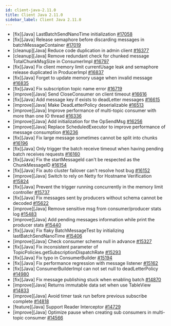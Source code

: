 ```yaml
---
id: client-java-2.11.0
title: Client Java 2.11.0 
sidebar_label: Client Java 2.11.0 
---
```


- [fix][Java] LastBatchSendNanoTime initialization [#17058](https://github.com/apache/pulsar/pull/17058)
- [fix][Java] Release semaphore before discarding messages in batchMessageContainer [#17019](https://github.com/apache/pulsar/pull/17019)
- [cleanup][Java] Reduce code duplication in admin client [#16377](https://github.com/apache/pulsar/pull/16377)
- [cleanup][Java] Remove redundant check for chunked message TotalChunkMsgSize in ConsumerImpl [#16797](https://github.com/apache/pulsar/pull/16797)
- [fix][Java] Fix client memory limit currentUsage leak and semaphore release duplicated in ProducerImpl [#16837](https://github.com/apache/pulsar/pull/16837)
- [fix][Java] Forget to update memory usage when invalid message [#16835](https://github.com/apache/pulsar/pull/16835)
- [fix][Java] Fix subscription topic name error [#16719](https://github.com/apache/pulsar/pull/16719)
- [improve][Java] Send CloseConsumer on client timeout [#16616](https://github.com/apache/pulsar/pull/16616)
- [fix][Java] Add message key if exists to deadLetter messages [#16615](https://github.com/apache/pulsar/pull/16615)
- [improve][Java] Make DeadLetterPolicy deserializable [#16513](https://github.com/apache/pulsar/pull/16513)
- [improve][Java] Improve performance of multi-topic consumer with more than one IO thread [#16336](https://github.com/apache/pulsar/pull/16336)
- [improve][Java] Add initialization for the OpSendMsg [#16256](https://github.com/apache/pulsar/pull/16256)
- [improve][Java] Replace ScheduledExecutor to improve performance of message consumption [#16236](https://github.com/apache/pulsar/pull/16236)
- [fix][Java] Fix large message sometimes cannot be split into chunks [#16196](https://github.com/apache/pulsar/pull/16196)
- [fix][Java] Only trigger the batch receive timeout when having pending batch receives requests [#16160](https://github.com/apache/pulsar/pull/16160)
- [fix][Java] Fix the startMessageId can't be respected as the ChunkMessageID [#16154](https://github.com/apache/pulsar/pull/16154)
- [fix][Java] Fix auto cluster failover can't resolve host bug [#16152](https://github.com/apache/pulsar/pull/16152)
- [improve][Java] Switch to rely on Netty for Hostname Verification [#15824](https://github.com/apache/pulsar/pull/15824)
- [fix][Java] Prevent the trigger running concurrently in the memory limit controller [#15737](https://github.com/apache/pulsar/pull/15737)
- [fix][Java] Fix messages sent by producers without schema cannot be decoded [#15622](https://github.com/apache/pulsar/pull/15622)
- [improve][Java] Remove sensitive msg from consumer/producer stats log [#15483](https://github.com/apache/pulsar/pull/15483)
- [improve][Java] Add pending messages information while print the producer stats [#15440](https://github.com/apache/pulsar/pull/15440)
- [fix][Java] Fix flaky BatchMessageTest by initializing lastBatchSendNanoTime [#15406](https://github.com/apache/pulsar/pull/15406)
- [improve][Java] Check consumer schema null in advance [#15327](https://github.com/apache/pulsar/pull/15327)
- [fix][Java] Fix inconsistent parameter of TopicPolicies.getSubscriptionDispatchRate [#15293](https://github.com/apache/pulsar/pull/15293)
- [fix][Java] Fix typo in ConsumerBuilder [#15194](https://github.com/apache/pulsar/pull/15194)
- [fix][Java] Fix performance regression with message listener [#15162](https://github.com/apache/pulsar/pull/15162)
- [fix][Java] ConsumerBuilderImpl can not set null to deadLetterPolicy [#14980](https://github.com/apache/pulsar/pull/14980)
- [fix][Java] Fix message publishing stuck when enabling batch [#14870](https://github.com/apache/pulsar/pull/14870)
- [improve][Java] Returns immutable data set when use TableView [#14833](https://github.com/apache/pulsar/pull/14833)
- [improve][Java] Avoid timer task run before previous subscribe complete [#14818](https://github.com/apache/pulsar/pull/14818)
- [feature][Java] Support Reader Interceptor [#14729](https://github.com/apache/pulsar/pull/14729)
- [improve][Java] Optimize pause when creating sub consumers in multi-topic consumer [#14566](https://github.com/apache/pulsar/pull/14566)